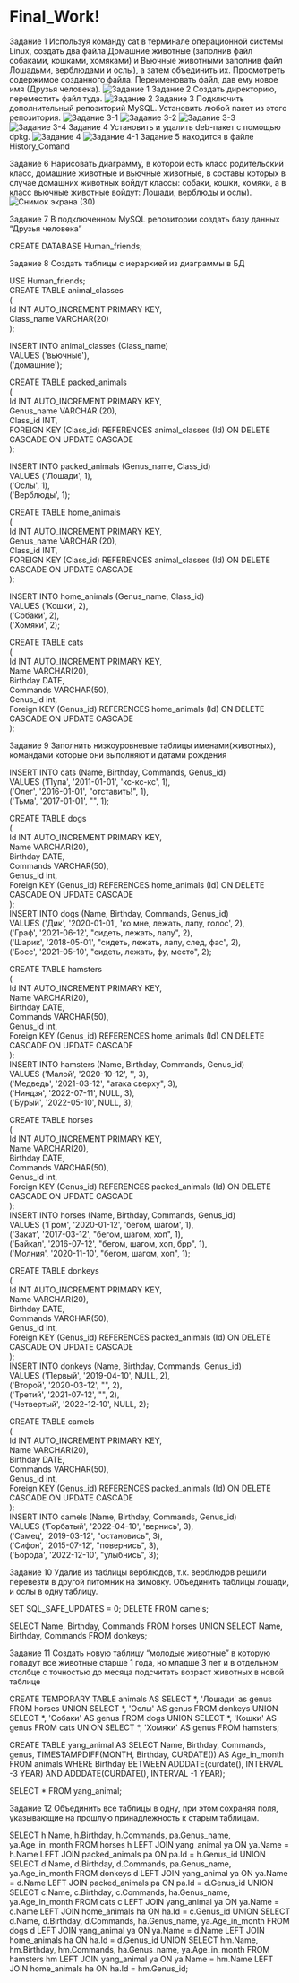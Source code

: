 # Final_Work!
Задание 1 
Используя команду cat в терминале операционной системы Linux, создать два файла Домашние животные (заполнив файл собаками, кошками, хомяками) и Вьючные животными заполнив файл Лошадьми, верблюдами и ослы), а затем объединить их. Просмотреть содержимое созданного файла. Переименовать файл, дав ему новое имя (Друзья человека).
![Задание 1](https://github.com/Anton-Kovalev-10/Final_Work/assets/119130095/00d12fd1-b3dc-4ca5-b761-30a6913aeb44)
Задание 2 
Создать директорию, переместить файл туда.
![Задание 2](https://github.com/Anton-Kovalev-10/Final_Work/assets/119130095/0ae672fd-9735-48cf-8da6-f2e466853589)
Задание 3 
Подключить дополнительный репозиторий MySQL. Установить любой пакет из этого репозитория.
![Задание 3-1](https://github.com/Anton-Kovalev-10/Final_Work/assets/119130095/3d25518f-1831-4565-a4f8-20880c49801d)
![Задание 3-2](https://github.com/Anton-Kovalev-10/Final_Work/assets/119130095/1c0d67b0-18a9-4da5-852e-d1237d8ee8fe)
![Задание 3-3](https://github.com/Anton-Kovalev-10/Final_Work/assets/119130095/0262f38c-8243-49a0-aae2-ef0149f38518)
![Задание 3-4](https://github.com/Anton-Kovalev-10/Final_Work/assets/119130095/1cc2e0f2-3b32-499d-b8b0-70beae97af0d)
Задание 4 
Установить и удалить deb-пакет с помощью dpkg.
![Задание 4](https://github.com/Anton-Kovalev-10/Final_Work/assets/119130095/a1740213-7238-4aa7-a0d8-94031aba9506)
![Задание 4-1](https://github.com/Anton-Kovalev-10/Final_Work/assets/119130095/a8ea6b1b-1677-4169-a027-b1784edda3ce)
Задание 5 находится в файле History_Comand


Задание 6 Нарисовать диаграмму, в которой есть класс родительский класс, домашние животные и вьючные животные, в составы которых в случае домашних животных войдут классы: собаки, кошки, хомяки, а в класс вьючные животные войдут: Лошади, верблюды и ослы).
![Снимок экрана (30)](https://github.com/Anton-Kovalev-10/Final_Work/assets/119130095/3f44d14f-7b4f-4e32-8d8a-d58726c74be3)


Задание 7 В подключенном MySQL репозитории создать базу данных “Друзья человека”


CREATE DATABASE Human_friends;


Задание 8 Создать таблицы с иерархией из диаграммы в БД

USE Human_friends;  
CREATE TABLE animal_classes  
(  
	Id INT AUTO_INCREMENT PRIMARY KEY,  
	Class_name VARCHAR(20)  
);  

INSERT INTO animal_classes (Class_name)  
VALUES ('вьючные'),  
('домашние');  


CREATE TABLE packed_animals  
(  
	Id INT AUTO_INCREMENT PRIMARY KEY,  
	Genus_name VARCHAR (20),  
        Class_id INT,  
	FOREIGN KEY (Class_id) REFERENCES animal_classes (Id) ON DELETE CASCADE ON UPDATE CASCADE  
);  

INSERT INTO packed_animals (Genus_name, Class_id)  
VALUES ('Лошади', 1),  
('Ослы', 1),  
('Верблюды', 1);  
    
CREATE TABLE home_animals  
(  
	  Id INT AUTO_INCREMENT PRIMARY KEY,  
    Genus_name VARCHAR (20),  
    Class_id INT,  
    FOREIGN KEY (Class_id) REFERENCES animal_classes (Id) ON DELETE CASCADE ON UPDATE CASCADE  
);  

INSERT INTO home_animals (Genus_name, Class_id)  
VALUES ('Кошки', 2),  
('Собаки', 2),  
('Хомяки', 2);  

CREATE TABLE cats  
(  
    Id INT AUTO_INCREMENT PRIMARY KEY,  
    Name VARCHAR(20),  
    Birthday DATE,  
    Commands VARCHAR(50),  
    Genus_id int,  
    Foreign KEY (Genus_id) REFERENCES home_animals (Id) ON DELETE CASCADE ON UPDATE CASCADE  
);  


Задание 9 Заполнить низкоуровневые таблицы именами(животных), командами которые они выполняют и датами рождения


INSERT INTO cats (Name, Birthday, Commands, Genus_id)  
VALUES ('Пупа', '2011-01-01', 'кс-кс-кс', 1),  
('Олег', '2016-01-01', "отставить!", 1),  
('Тьма', '2017-01-01', "", 1);  

CREATE TABLE dogs  
(        
    Id INT AUTO_INCREMENT PRIMARY KEY,   
    Name VARCHAR(20),  
    Birthday DATE,  
    Commands VARCHAR(50),  
    Genus_id int,  
    Foreign KEY (Genus_id) REFERENCES home_animals (Id) ON DELETE CASCADE ON UPDATE CASCADE  
);  
INSERT INTO dogs (Name, Birthday, Commands, Genus_id)  
VALUES ('Дик', '2020-01-01', 'ко мне, лежать, лапу, голос', 2),  
('Граф', '2021-06-12', "сидеть, лежать, лапу", 2),  
('Шарик', '2018-05-01', "сидеть, лежать, лапу, след, фас", 2),  
('Босс', '2021-05-10', "сидеть, лежать, фу, место", 2);  

CREATE TABLE hamsters  
(       
    Id INT AUTO_INCREMENT PRIMARY KEY,  
    Name VARCHAR(20),  
    Birthday DATE,  
    Commands VARCHAR(50),  
    Genus_id int,  
    Foreign KEY (Genus_id) REFERENCES home_animals (Id) ON DELETE CASCADE ON UPDATE CASCADE  
);  
INSERT INTO hamsters (Name, Birthday, Commands, Genus_id)  
VALUES ('Малой', '2020-10-12', '', 3),  
('Медведь', '2021-03-12', "атака сверху", 3),  
('Ниндзя', '2022-07-11', NULL, 3),  
('Бурый', '2022-05-10', NULL, 3);  

CREATE TABLE horses  
(       
    Id INT AUTO_INCREMENT PRIMARY KEY,  
    Name VARCHAR(20),  
    Birthday DATE,  
    Commands VARCHAR(50),  
    Genus_id int,  
    Foreign KEY (Genus_id) REFERENCES packed_animals (Id) ON DELETE CASCADE ON UPDATE CASCADE  
);  
INSERT INTO horses (Name, Birthday, Commands, Genus_id)  
VALUES ('Гром', '2020-01-12', 'бегом, шагом', 1),  
('Закат', '2017-03-12', "бегом, шагом, хоп", 1),  
('Байкал', '2016-07-12', "бегом, шагом, хоп, брр", 1),  
('Молния', '2020-11-10', "бегом, шагом, хоп", 1);  

CREATE TABLE donkeys  
(       
    Id INT AUTO_INCREMENT PRIMARY KEY,  
    Name VARCHAR(20),  
    Birthday DATE,  
    Commands VARCHAR(50),  
    Genus_id int,  
    Foreign KEY (Genus_id) REFERENCES packed_animals (Id) ON DELETE CASCADE ON UPDATE CASCADE  
);  
INSERT INTO donkeys (Name, Birthday, Commands, Genus_id)  
VALUES ('Первый', '2019-04-10', NULL, 2),  
('Второй', '2020-03-12', "", 2),  
('Третий', '2021-07-12', "", 2),  
('Четвертый', '2022-12-10', NULL, 2);  

CREATE TABLE camels  
(       
    Id INT AUTO_INCREMENT PRIMARY KEY,  
    Name VARCHAR(20),  
    Birthday DATE,  
    Commands VARCHAR(50),  
    Genus_id int,  
    Foreign KEY (Genus_id) REFERENCES packed_animals (Id) ON DELETE CASCADE ON UPDATE CASCADE  
);  
INSERT INTO camels (Name, Birthday, Commands, Genus_id)  
VALUES ('Горбатый', '2022-04-10', 'вернись', 3),  
('Самец', '2019-03-12', "остановись", 3),  
('Сифон', '2015-07-12', "повернись", 3),  
('Борода', '2022-12-10', "улыбнись", 3);  


Задание 10
Удалив из таблицы верблюдов, т.к. верблюдов решили перевезти в другой питомник на зимовку. Объединить таблицы лошади, и ослы в одну таблицу.


SET SQL_SAFE_UPDATES = 0;
DELETE FROM camels;

SELECT Name, Birthday, Commands FROM horses
UNION SELECT  Name, Birthday, Commands FROM donkeys;


Задание 11 Создать новую таблицу “молодые животные” в которую попадут все животные старше 1 года, но младше 3 лет и в отдельном столбце с точностью до месяца подсчитать возраст животных в новой таблице


CREATE TEMPORARY TABLE animals AS 
SELECT *, 'Лошади' as genus FROM horses
UNION SELECT *, 'Ослы' AS genus FROM donkeys
UNION SELECT *, 'Собаки' AS genus FROM dogs
UNION SELECT *, 'Кошки' AS genus FROM cats
UNION SELECT *, 'Хомяки' AS genus FROM hamsters;

CREATE TABLE yang_animal AS
SELECT Name, Birthday, Commands, genus, TIMESTAMPDIFF(MONTH, Birthday, CURDATE()) AS Age_in_month
FROM animals WHERE Birthday BETWEEN ADDDATE(curdate(), INTERVAL -3 YEAR) AND ADDDATE(CURDATE(), INTERVAL -1 YEAR);
 
SELECT * FROM yang_animal;


Задание 12 Объединить все таблицы в одну, при этом сохраняя поля, указывающие на прошлую принадлежность к старым таблицам.


SELECT h.Name, h.Birthday, h.Commands, pa.Genus_name, ya.Age_in_month 
FROM horses h
LEFT JOIN yang_animal ya ON ya.Name = h.Name
LEFT JOIN packed_animals pa ON pa.Id = h.Genus_id
UNION 
SELECT d.Name, d.Birthday, d.Commands, pa.Genus_name, ya.Age_in_month 
FROM donkeys d 
LEFT JOIN yang_animal ya ON ya.Name = d.Name
LEFT JOIN packed_animals pa ON pa.Id = d.Genus_id
UNION
SELECT c.Name, c.Birthday, c.Commands, ha.Genus_name, ya.Age_in_month 
FROM cats c
LEFT JOIN yang_animal ya ON ya.Name = c.Name
LEFT JOIN home_animals ha ON ha.Id = c.Genus_id
UNION
SELECT d.Name, d.Birthday, d.Commands, ha.Genus_name, ya.Age_in_month 
FROM dogs d
LEFT JOIN yang_animal ya ON ya.Name = d.Name
LEFT JOIN home_animals ha ON ha.Id = d.Genus_id
UNION
SELECT hm.Name, hm.Birthday, hm.Commands, ha.Genus_name, ya.Age_in_month 
FROM hamsters hm
LEFT JOIN yang_animal ya ON ya.Name = hm.Name
LEFT JOIN home_animals ha ON ha.Id = hm.Genus_id;
